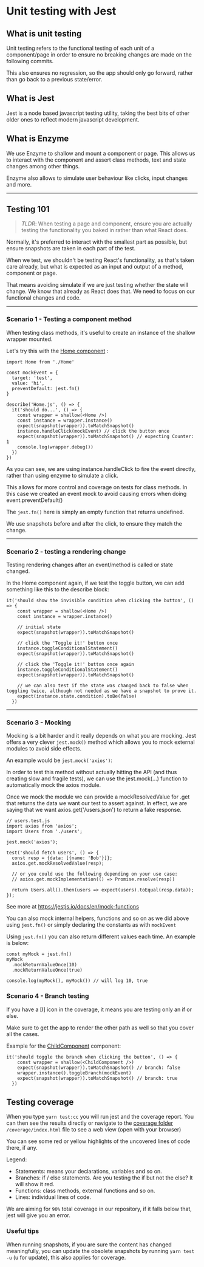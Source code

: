 # Unit testing with Jest

## What is unit testing

Unit testing refers to the functional testing of each unit of a component/page in order to ensure no breaking changes are made on the following commits.

This also ensures no regression, so the app should only go forward, rather than go back to a previous state/error.

## What is Jest

Jest is a node based javascript testing utility, taking the best bits of other older ones to reflect modern javascript development.

## What is Enzyme

We use Enzyme to shallow and mount a component or page.
This allows us to interact with the component and assert class methods, text and state changes among other things.

Enzyme also allows to simulate user behaviour like clicks, input changes and more.

---
## Testing 101

> *TLDR*: When testing a page and component, ensure you are actually testing the functionality you baked in rather than what React does.

Normally, it's preferred to interact with the smallest part as possible, but ensure snapshots are taken in each part of the test.

When we test, we shouldn't be testing React's functionality, as that's taken care already, but what is expected as an input and output of a method, component or page.

That means avoiding simulate if we are just testing whether the state will change. We know that already as React does that. We need to focus on our functional changes and code.

---

### Scenario 1 - Testing a component method

When testing class methods, it's useful to create an instance of the shallow wrapper mounted.

Let's try this with the [Home component](/src/components/Home/Home.js) :

```
import Home from './Home'

const mockEvent = {
  target: 'test',
  value: 'hi',
  preventDefault: jest.fn()
}

describe('Home.js', () => {
  it('should do...', () => {
    const wrapper = shallow(<Home />)
    const instance = wrapper.instance()
    expect(snapshot(wrapper)).toMatchSnapshot()
    instance.handleClick(mockEvent) // click the button once
    expect(snapshot(wrapper)).toMatchSnapshot() // expecting Counter: 1 
    console.log(wrapper.debug())
  })
})
```

As you can see, we are using instance.handleClick to fire the event directly, rather than using enzyme to simulate a click.

This allows for more control and coverage on tests for class methods. 
In this case we created an event mock to avoid causing errors when doing event.preventDefault()

The `jest.fn()` here is simply an empty function that returns undefined.

We use snapshots before and after the click, to ensure they match the change.

---
### Scenario 2 - testing a rendering change
Testing rendering changes after an event/method is called or state changed.

In the Home component again, if we test the toggle button, we can add something like this to the describe block:

```
it('should show the invisible condition when clicking the button', () => {
    const wrapper = shallow(<Home />)
    const instance = wrapper.instance()

    // initial state
    expect(snapshot(wrapper)).toMatchSnapshot()

    // click the 'Toggle it!' button once
    instance.toggleConditionalStatement()
    expect(snapshot(wrapper)).toMatchSnapshot()

    // click the 'Toggle it!' button once again
    instance.toggleConditionalStatement()
    expect(snapshot(wrapper)).toMatchSnapshot()

    // we can also test if the state was changed back to false when toggling twice, although not needed as we have a snapshot to prove it.
    expect(instance.state.condition).toBe(false)
  })
```

---
### Scenario 3 - Mocking

Mocking is a bit harder and it really depends on what you are mocking.
Jest offers a very clever `jest.mock()` method which allows you to mock external modules to avoid side effects.

An example would be `jest.mock('axios')`:

In order to test this method without actually hitting the API (and thus creating slow and fragile tests), we can use the jest.mock(...) function to automatically mock the axios module.

Once we mock the module we can provide a mockResolvedValue for .get that returns the data we want our test to assert against. In effect, we are saying that we want axios.get('/users.json') to return a fake response.

```
// users.test.js
import axios from 'axios';
import Users from './users';

jest.mock('axios');

test('should fetch users', () => {
  const resp = {data: [{name: 'Bob'}]};
  axios.get.mockResolvedValue(resp);

  // or you could use the following depending on your use case:
  // axios.get.mockImplementation(() => Promise.resolve(resp))

  return Users.all().then(users => expect(users).toEqual(resp.data));
});
```

See more at https://jestjs.io/docs/en/mock-functions


You can also mock internal helpers, functions and so on as we did above using `jest.fn()` or simply declaring the constants as with `mockEvent`

Using `jest.fn()` you can also return different values each time. An example is below:

```
const myMock = jest.fn()
myMock
  .mockReturnValueOnce(10)
  .mockReturnValueOnce(true)

console.log(myMock(), myMock()) // will log 10, true
```

### Scenario 4 - Branch testing

If you have a [I] icon in the coverage, it means you are testing only an if or else.

Make sure to get the app to render the other path as well so that you cover all the cases.

Example for the [ChildComponent](/src/components/ChildComponent/ChildComponent.js) component:
```
it('should toggle the branch when clicking the button', () => {
    const wrapper = shallow(<ChildComponent />)
    expect(snapshot(wrapper)).toMatchSnapshot() // branch: false
    wrapper.instance().toggleBranch(mockEvent)
    expect(snapshot(wrapper)).toMatchSnapshot() // branch: true
  })
```

## Testing coverage

When you type `yarn test:cc` you will run jest and the coverage report.
You can then see the results directly or navigate to the [coverage folder](/coverage/index.html) `/coverage/index.html` file to see a web view (open with your browser)

You can see some red or yellow highlights of the uncovered lines of code there, if any.

Legend:
 - Statements: means your declarations, variables and so on.
 - Branches: if / else statements. Are you testing the if but not the else? It will show it red.
 - Functions: class methods, external functions and so on.
 - Lines: individual lines of code.

We are aiming for `90%` total coverage in our repository,
if it falls below that, jest will give you an error.

### Useful tips

When running snapshots, if you are sure the content has changed meaningfully, you can update the obsolete snapshots by running `yarn test -u` (u for update), this also applies for coverage.

